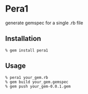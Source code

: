 Pera1
=====

generate gemspec for a single .rb file

Installation
----

    % gem install pera1

Usage
-----

    % pera1 your_gem.rb
    % gem build your_gem.gemspec
    % gem push your_gem-0.0.1.gem
